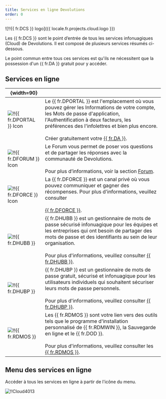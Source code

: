 ```yaml
---
title: Services en ligne Devolutions
order: 0
---
```

![!!{{ fr.DCS }} logo]({{ locale.fr.projects.cloud.logo }})

Les {{ fr.DCS }} sont le point d’entrée de tous les services infonuagiques (Cloud) de Devolutions. Il est composé de plusieurs services résumés ci-dessous.

Le point commun entre tous ces services est qu'ils ne nécessitent que la possession d'un {{ fr.DA }} gratuit pour y accéder.

## Services en ligne

| {width=90} |     |
| ---------- | --- |
| ![!!{{ fr.DPORTAL }} Icon](https://devolutions.mo.cloudinary.net/images/projects/customer-portal/logos/customer-portal-icon-shadow.svg) | Le {{ fr.DPORTAL }} est l'emplacement où vous pouvez gérer les Informations de votre compte, les Mots de passe d'application, l'Authentification à deux facteurs, les préférences des l'infolettres et bien plus encore.<br><br>Créer gratuitement votre [{{ fr.DA }}](/fr/cloud/devolutions-account/). |
| ![!!{{ fr.DFORUM }} Icon](https://devolutions.mo.cloudinary.net/images/projects/forum/logos/forum-icon-shadow.svg)                      | Le Forum vous permet de poser vos questions et de partager les réponses avec la communauté de Devolutions.<br><br>Pour plus d’informations, voir la section [Forum](/fr/cloud/forum/). |
| ![!!{{ fr.DFORCE }} Icon](https://devolutions.mo.cloudinary.net/images/projects/force/logos/force-icon-shadow.svg)                      | La {{ fr.DFORCE }} est un canal privé où vous pouvez communiquer et gagner des récompenses. Pour plus d'informations, veuillez consulter<br><br>[{{ fr.DFORCE }}](/fr/cloud/devolutions-force/). |
| ![!!{{ fr.DHUBB }}](https://devolutions.mo.cloudinary.net/images/projects/password-hub-business/logos/password-hub-business-icon-shadow.svg) | {{ fr.DHUBB }} est un gestionnaire de mots de passe sécurisé infonuagique pour les équipes et les entreprises qui ont besoin de partager des mots de passe et des identifiants au sein de leur organisation.<br><br>Pour plus d'informations, veuillez consulter [{{ fr.DHUBB }}](/fr/cloud/hub-business/). |
| ![!!{{ fr.DHUBP }}](https://devolutions.mo.cloudinary.net/images/projects/password-hub-personal/logos/password-hub-personal-icon-shadow.svg) | {{ fr.DHUBP }} est un gestionnaire de mots de passe gratuit, sécurisé et infonuagique pour les utilisateurs individuels qui souhaitent sécuriser leurs mots de passe personnels.<br><br>Pour plus d'informations, veuillez consulter [{{ fr.DHUBP }}](/fr/cloud/hub-personal/). |
| ![!!{{ fr.RDMOS }}](https://devolutions.mo.cloudinary.net/images/projects/online-services/logos/online-services-icon-shadow.svg) | Les {{ fr.RDMOS }} sont votre lien vers des outils tels que le programme d'installation personnalisé de {{ fr.RDMWIN }}, la Sauvegarde en ligne et le {{ fr.DOD }}.<br><br>Pour plus d'informations, veuillez consulter les [{{ fr.RDMOS }}](/fr/cloud/rdm-online-services/). |

## Menu des services en ligne

Accéder à tous les services en ligne à partir de l'icône du menu.

![!!Cloud4013](https://webdevolutions.azureedge.net/docs/fr/cloud/Cloud4013.png) 
